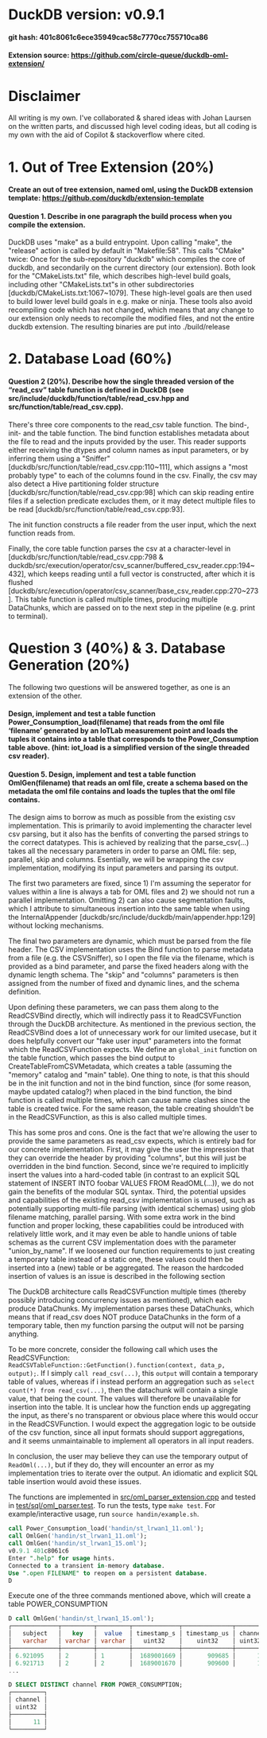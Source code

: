 # DuckDB version: v0.9.1
#### git hash: 401c8061c6ece35949cac58c7770cc755710ca86
#### Extension source: https://github.com/circle-queue/duckdb-oml-extension/

# Disclaimer
All writing is my own. I've collaborated & shared ideas with Johan Laursen on the written parts, and discussed high level coding ideas, but all coding is my own with the aid of Copilot & stackoverflow where cited.

# 1.  Out of Tree Extension (20%) 
 
#### Create an out of tree extension, named oml, using the DuckDB extension template: https://github.com/duckdb/extension-template 
#### Question 1. Describe in one paragraph the build process when you compile the extension.
DuckDB uses "make" as a build entrypoint. Upon calling "make", the "release" action is called by default in "Makefile:58". This calls "CMake" twice: Once for the sub-repository "duckdb" which compiles the core of duckdb, and secondarily on the current directory (our extension). Both look for the "CMakeLists.txt" file, which describes high-level build goals, including other "CMakeLists.txt"s in other subdirectories [duckdb/CMakeLists.txt:1067~1079]. These high-level goals are then used to build lower level build goals in e.g. make or ninja. These tools also avoid recompiling code which has not changed, which means that any change to our extension only needs to recompile the modified files, and not the entire duckdb extension. The resulting binaries are put into ./build/release

# 2. Database Load (60%) 
#### Question 2 (20%). Describe how the single threaded version of the “read_csv” table function is  defined  in  DuckDB  (see  src/include/duckdb/function/table/read_csv.hpp and src/function/table/read_csv.cpp).
There's three core components to the read_csv table function. The bind-, init- and the table function. The bind function establishes metadata about the file to read and the inputs provided by the user. This reader supports either receiving the dtypes and column names as input parameters, or by inferring them using a "Sniffer" [duckdb/src/function/table/read_csv.cpp:110~111], which assigns a "most probably type" to each of the columns found in the csv. Finally, the csv may also detect a Hive partitioning folder structure [duckdb/src/function/table/read_csv.cpp:98] which can skip reading entire files if a selection predicate excludes them, or it may detect multiple files to be read [duckdb/src/function/table/read_csv.cpp:93].

The init function constructs a file reader from the user input, which the next function reads from.

Finally, the core table function parses the csv at a character-level in [duckdb/src/function/table/read_csv.cpp:798 & duckdb/src/execution/operator/csv_scanner/buffered_csv_reader.cpp:194~432], which keeps reading until a full vector is constructed, after which it is flushed [duckdb/src/execution/operator/csv_scanner/base_csv_reader.cpp:270~273]. This table function is called multiple times, producing multiple DataChunks, which are passed on to the next step in the pipeline (e.g. print to terminal).

# Question  3  (40%) & 3. Database Generation (20%)
The following two questions will be answered together, as one is an extension of the other.

#### Design,  implement  and  test  a  table  function Power_Consumption_load(filename) that reads from the oml file ‘filename’ generated by an IoTLab measurement point and loads the tuples it contains into a table that corresponds to the Power_Consumption table above. (hint: iot_load is a simplified version of the single threaded csv reader). 
 
#### Question 5. Design,  implement and test a table function OmlGen(filename) that reads an oml file, create a schema based on the metadata the oml file contains and loads the tuples that the oml file contains.
The design aims to borrow as much as possible from the existing csv implementation. This is primarily to avoid implementing the character level csv parsing, but it also has the benfits of converting the parsed strings to the correct datatypes. This is achieved by realizing that the parse_csv(...) takes all the necessary parameters in order to parse an OML file: sep, parallel, skip and columns. Esentially, we will be wrapping the csv implementation, modifying its input parameters and parsing its output.

The first two parameters are fixed, since 1) I'm assuming the seperator for values within a line is always a tab for OML files and 2) we should not run a parallel implementation. Omitting 2) can also cause segmentation faults, which I attribute to simultaneous insertion into the same table when using the InternalAppender [duckdb/src/include/duckdb/main/appender.hpp:129] without locking mechanisms.

The final two parameters are dynamic, which must be parsed from the file header. The CSV implementation uses the Bind function to parse metadata from a file (e.g. the CSVSniffer), so I open the file via the filename, which is provided as a bind parameter, and parse the fixed headers along with the dynamic length schema. The "skip" and "columns" parameters is then assigned from the number of fixed and dynamic lines, and the schema definition. 

Upon defining these parameters, we can pass them along to the ReadCSVBind directly, which will indirectly pass it to ReadCSVFunction through the DuckDB architecture. As mentioned in the previous section, the ReadCSVBind does a lot of unnecessary work for our limited usecase, but it does helpfully convert our "fake user input" parameters into the format which the ReadCSVFunction expects. We define an `global_init` function on the table function, which passes the bind output to CreateTableFromCSVMetadata, which creates a table (assuming the "memory" catalog and "main" table). One thing to note, is that this should be in the init function and not in the bind function, since (for some reason, maybe updated catalog?) when placed in the bind function, the bind function is called multiple times, which can cause name clashes since the table is created twice. For the same reason, the table creating shouldn't be in the ReadCSVFunction, as this is also called multiple times. 

This has some pros and cons. One is the fact that we're allowing the user to provide the same parameters as read_csv expects, which is entirely bad for our concrete implementation. First, it may give the user the impression that they can override the header by providing "columns", but this will just be overridden in the bind function. Second, since we're required to implicitly insert the values into a hard-coded table (in contrast to an explicit SQL statement of INSERT INTO foobar VALUES FROM ReadOML(...)), we do not gain the benefits of the modular SQL syntax. Third, the potential upsides and capabilities of the existing read_csv implementation is unused, such as potentially supporting multi-file parsing (with identical schemas) using glob filename matching, parallel parsing. With some extra work in the bind function and proper locking, these capabilities could be introduced with relatively little work, and it may even be able to handle unions of table schemas as the current CSV implementation does with the parameter "union_by_name". If we loosened our function requirements to just creating a temporary table instead of a static one, these values could then be inserted into a (new) table or be aggregated. The reason the hardcoded insertion of values is an issue is described in the following section

The DuckDB architecture calls ReadCSVFunction multiple times (thereby possibly introducing concurrency issues as mentioned), which each produce DataChunks. My implementation parses these DataChunks, which means that if read_csv does NOT produce DataChunks in the form of a temporary table, then my function parsing the output will not be parsing anything.

To be more concrete, consider the following call which uses the ReadCSVFunction: `ReadCSVTableFunction::GetFunction().function(context, data_p, output);`. If I simply `call read_csv(...)`, this `output` will contain a temporary table of values, whereas if i instead perform an aggregation such as `select count(*) from read_csv(...)`, then the datachunk will contain a single value, that being the count. The values will therefore be unavailable for insertion into the table. It is unclear how the function ends up aggregating the input, as there's no transparent or obvious place where this would occur in the ReadCSVFunction. I would expect the aggregation logic to be outside of the csv function, since all input formats should support aggregations, and it seems unmaintainable to implement all operators in all input readers.

In conclusion, the user may believe they can use the temporary output of `ReadOml(...)`, but if they do, they will encounter an error as my implementation tries to iterate over the output. An idiomatic and explicit SQL table insertion would avoid these issues. 

The functions are implemented in [src/oml_parser_extension.cpp](src/oml_parser_extension.cpp) and tested in [test/sql/oml_parser.test](test/sql/oml_parser.test). To run the tests, type `make test`. For example/interactive usage, run ```source handin/example.sh```.

```sql
call Power_Consumption_load('handin/st_lrwan1_11.oml');
call OmlGen('handin/st_lrwan1_11.oml');
call OmlGen('handin/st_lrwan1_15.oml');
v0.9.1 401c8061c6
Enter ".help" for usage hints.
Connected to a transient in-memory database.
Use ".open FILENAME" to reopen on a persistent database.
D 
```
Execute one of the three commands mentioned above, which will create a table POWER_CONSUMPTION

```sql
D call OmlGen('handin/st_lrwan1_15.oml');
┌─────────────┬─────────┬─────────┬─────────────┬──────────────┬─────────┬───────┐
│   subject   │   key   │  value  │ timestamp_s │ timestamp_us │ channel │ rssi  │
│   varchar   │ varchar │ varchar │   uint32    │    uint32    │ uint32  │ int32 │
├─────────────┼─────────┼─────────┼─────────────┼──────────────┼─────────┼───────┤
│ 6.921095    │ 2       │ 1       │  1689001669 │       909685 │      11 │   -91 │
│ 6.921713    │ 2       │ 2       │  1689001670 │       909600 │      11 │   -91 │
...
```

```sql
D SELECT DISTINCT channel FROM POWER_CONSUMPTION;
┌─────────┐
│ channel │
│ uint32  │
├─────────┤
│      11 │
└─────────┘
```

